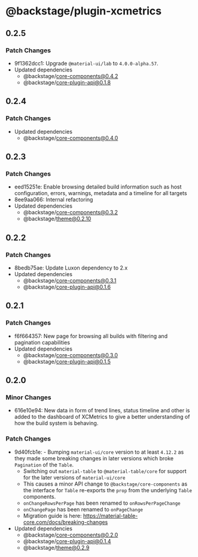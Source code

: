 # @backstage/plugin-xcmetrics

## 0.2.5

### Patch Changes

- 9f1362dcc1: Upgrade `@material-ui/lab` to `4.0.0-alpha.57`.
- Updated dependencies
  - @backstage/core-components@0.4.2
  - @backstage/core-plugin-api@0.1.8

## 0.2.4

### Patch Changes

- Updated dependencies
  - @backstage/core-components@0.4.0

## 0.2.3

### Patch Changes

- eed15251e: Enable browsing detailed build information such as host configuration, errors, warnings, metadata and a timeline for all targets
- 8ee9aa066: Internal refactoring
- Updated dependencies
  - @backstage/core-components@0.3.2
  - @backstage/theme@0.2.10

## 0.2.2

### Patch Changes

- 8bedb75ae: Update Luxon dependency to 2.x
- Updated dependencies
  - @backstage/core-components@0.3.1
  - @backstage/core-plugin-api@0.1.6

## 0.2.1

### Patch Changes

- f6f664357: New page for browsing all builds with filtering and pagination capabilities
- Updated dependencies
  - @backstage/core-components@0.3.0
  - @backstage/core-plugin-api@0.1.5

## 0.2.0

### Minor Changes

- 616e10e94: New data in form of trend lines, status timeline and other is added to the dashboard of XCMetrics to give a better understanding of how the build system is behaving.

### Patch Changes

- 9d40fcb1e: - Bumping `material-ui/core` version to at least `4.12.2` as they made some breaking changes in later versions which broke `Pagination` of the `Table`.
  - Switching out `material-table` to `@material-table/core` for support for the later versions of `material-ui/core`
  - This causes a minor API change to `@backstage/core-components` as the interface for `Table` re-exports the `prop` from the underlying `Table` components.
  - `onChangeRowsPerPage` has been renamed to `onRowsPerPageChange`
  - `onChangePage` has been renamed to `onPageChange`
  - Migration guide is here: https://material-table-core.com/docs/breaking-changes
- Updated dependencies
  - @backstage/core-components@0.2.0
  - @backstage/core-plugin-api@0.1.4
  - @backstage/theme@0.2.9
